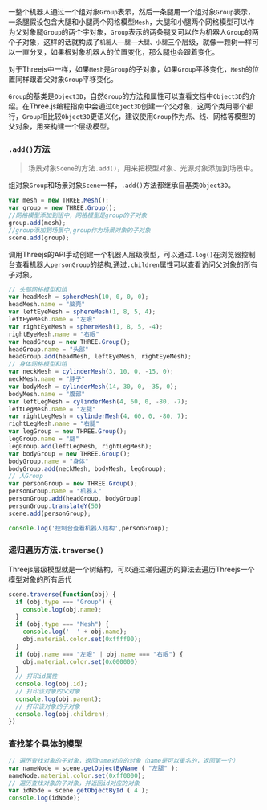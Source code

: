 一整个机器人通过一个组对象`Group`表示，然后一条腿用一个组对象`Group`表示，一条腿假设包含大腿和小腿两个网格模型`Mesh`，大腿和小腿两个网格模型可以作为父对象腿`Group`的两个字对象，`Group`表示的两条腿又可以作为机器人`Group`的两个子对象，这样的话就构成了`机器人——腿——大腿、小腿`三个层级，就像一颗树一样可以一直分叉，如果根对象机器人的位置变化，那么腿也会跟着变化。

对于Threejs中一样，如果`Mesh`是`Group`的子对象，如果`Group`平移变化，`Mesh`的位置同样跟着父对象`Group`平移变化。

`Group`的基类是`Object3D`，自然`Group`的方法和属性可以查看文档中`Object3D`的介绍。在Three.js编程指南中会通过`Object3D`创建一个父对象，这两个类用哪个都行，`Group`相比较`Object3D`更语义化，建议使用`Group`作为点、线、网格等模型的父对象，用来构建一个层级模型。

### `.add()`方法

> 场景对象`Scene`的方法`.add()`，用来把模型对象、光源对象添加到场景中。

组对象`Group`和场景对象`Scene`一样，`.add()`方法都继承自基类`Object3D`。

```JavaScript
var mesh = new THREE.Mesh();
var group = new THREE.Group();
//网格模型添加到组中，网格模型是group的子对象
group.add(mesh);
//group添加到场景中,group作为场景对象的子对象
scene.add(group);
```

调用Threejs的API手动创建一个机器人层级模型，可以通过`.log()`在浏览器控制台查看机器人`personGroup`的结构,通过`.children`属性可以查看访问父对象的所有子对象。

```JavaScript
// 头部网格模型和组
var headMesh = sphereMesh(10, 0, 0, 0);
headMesh.name = "脑壳"
var leftEyeMesh = sphereMesh(1, 8, 5, 4);
leftEyeMesh.name = "左眼"
var rightEyeMesh = sphereMesh(1, 8, 5, -4);
rightEyeMesh.name = "右眼"
var headGroup = new THREE.Group();
headGroup.name = "头部"
headGroup.add(headMesh, leftEyeMesh, rightEyeMesh);
// 身体网格模型和组
var neckMesh = cylinderMesh(3, 10, 0, -15, 0);
neckMesh.name = "脖子"
var bodyMesh = cylinderMesh(14, 30, 0, -35, 0);
bodyMesh.name = "腹部"
var leftLegMesh = cylinderMesh(4, 60, 0, -80, -7);
leftLegMesh.name = "左腿"
var rightLegMesh = cylinderMesh(4, 60, 0, -80, 7);
rightLegMesh.name = "右腿"
var legGroup = new THREE.Group();
legGroup.name = "腿"
legGroup.add(leftLegMesh, rightLegMesh);
var bodyGroup = new THREE.Group();
bodyGroup.name = "身体"
bodyGroup.add(neckMesh, bodyMesh, legGroup);
// 人Group
var personGroup = new THREE.Group();
personGroup.name = "机器人"
personGroup.add(headGroup, bodyGroup)
personGroup.translateY(50)
scene.add(personGroup);

console.log('控制台查看机器人结构',personGroup);
```

### 递归遍历方法`.traverse()`

Threejs层级模型就是一个树结构，可以通过递归遍历的算法去遍历Threejs一个模型对象的所有后代

```js
scene.traverse(function(obj) {
  if (obj.type === "Group") {
    console.log(obj.name);
  }
  if (obj.type === "Mesh") {
    console.log('  ' + obj.name);
    obj.material.color.set(0xffff00);
  }
  if (obj.name === "左眼" | obj.name === "右眼") {
    obj.material.color.set(0x000000)
  }
  // 打印id属性
  console.log(obj.id);
  // 打印该对象的父对象
  console.log(obj.parent);
  // 打印该对象的子对象
  console.log(obj.children);
})
```

### 查找某个具体的模型

```js
// 遍历查找对象的子对象，返回name对应的对象（name是可以重名的，返回第一个）
var nameNode = scene.getObjectByName ( "左腿" );
nameNode.material.color.set(0xff0000);
// 遍历查找对象的子对象，并返回id对应的对象
var idNode = scene.getObjectById ( 4 );
console.log(idNode);
```

